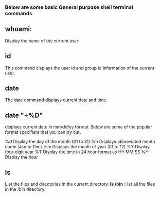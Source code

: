 ### Below are some basic General purpose shell terminal commands

## whoami: 
Display the name of the current user

## id
This command displays the user id and group id information of the current user.

## date
The date command displays current date and time.
## date "+%D"
displays current date in mm/dd/yy format.
Below are some of the popular format specifiers that you can try out.

  %d	Display the day of the month (01 to 31)
  %h	Displays abbreviated month name (Jan to Dec)
  %m	Displays the month of year (01 to 12)
  %Y	Display four-digit year
  %T	Display the time in 24 hour format as HH:MM:SS
  %H	Display the hour
## ls
List the files and directories in the current directory.
  <b>ls /bin</b> : list all the files in the /bin directory. 
